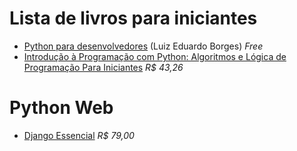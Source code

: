 # Lista de livros para iniciantes

- [Python para desenvolvedores](https://ark4n.wordpress.com/python/) (Luiz Eduardo Borges) *Free*
- [Introdução à Programação com Python: Algoritmos e Lógica de Programação Para Iniciantes](http://bit.ly/1N5mBTU) *R$ 43,26*

# Python Web

- [Django Essencial](http://novatec.com.br/livros/django/) *R$ 79,00*
